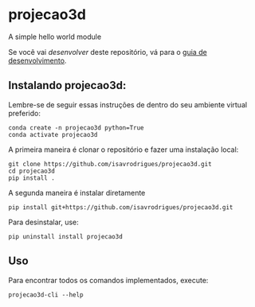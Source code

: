 # projecao3d

A simple hello world module

Se você vai *desenvolver* deste repositório, vá para o [guia de desenvolvimento](README_DEV.md).

## Instalando projecao3d:

Lembre-se de seguir essas instruções de dentro do seu ambiente virtual preferido:

    conda create -n projecao3d python=True
    conda activate projecao3d

A primeira maneira é clonar o repositório e fazer uma instalação local:

    git clone https://github.com/isavrodrigues/projecao3d.git
    cd projecao3d
    pip install .

A segunda maneira é instalar diretamente

    pip install git+https://github.com/isavrodrigues/projecao3d.git

Para desinstalar, use:

    pip uninstall install projecao3d

## Uso

Para encontrar todos os comandos implementados, execute:

    projecao3d-cli --help

